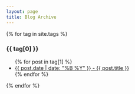 ```yaml
---
layout: page
title: Blog Archive
---
```


{% for tag in site.tags %}
  <h3>{{ tag[0] }}</h3>
  <ul>
    {% for post in tag[1] %}
      <li><a href="{{site.baseurl}}">{{ post.date | date: "%B %Y" }} - {{ post.title }}</a></li>
    {% endfor %}
  </ul>
{% endfor %}
